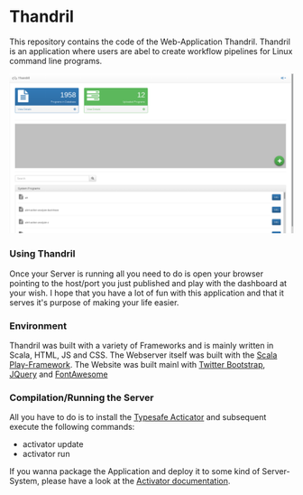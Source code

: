 Thandril
=======================

This repository contains the code of the Web-Application Thandril. Thandril is an application where users are abel to create workflow pipelines for Linux command line programs.

![In this picture you'll see the dashboard of Thandril](//github.com/AKSW/Thandril/raw/master/screenshot.png "Screenshot of the Thandril")

### Using Thandril ###

Once your Server is running all you need to do is open your browser pointing to the host/port you just published and play with the dashboard at your wish. I hope that you have a lot of fun with this application and that it serves it's purpose of making your life easier.

### Environment ###

Thandril was built with a variety of Frameworks and is mainly written in Scala, HTML, JS and CSS. The Webserver itself was built with the [Scala Play-Framework](//www.playframework.com/). The Website was built mainl with [Twitter Bootstrap](://getbootstrap.com/), [JQuery](://jquery.com/) and [FontAwesome](//fortawesome.github.io/Font-Awesome/)

### Compilation/Running the Server  ###

All you have to do is to install the [Typesafe Acticator](//www.playframework.com/documentation/2.3.x/Installing) and subsequent execute the following commands:

- activator update
- activator run

If you wanna package the Application and deploy it to some kind of Server-System, please have a look at the [Activator documentation](//typesafe.com/activator/docs).
